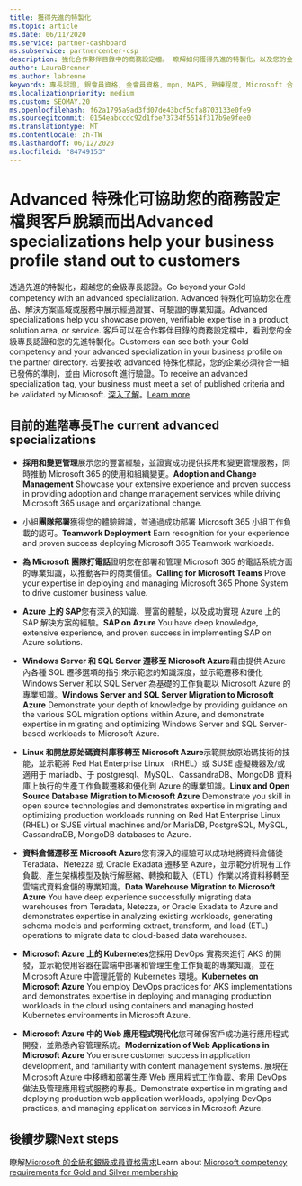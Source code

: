 ```yaml
---
title: 獲得先進的特製化
ms.topic: article
ms.date: 06/11/2020
ms.service: partner-dashboard
ms.subservice: partnercenter-csp
description: 強化合作夥伴目錄中的商務設定檔。 瞭解如何獲得先進的特製化，以及您的金級/銀級專長認證。
author: LauraBrenner
ms.author: labrenne
keywords: 專長認證, 銀會員資格, 金會員資格, mpn, MAPS, 熟練程度, Microsoft 合作夥伴網路, 網路會員資格, 進階專長
ms.localizationpriority: medium
ms.custom: SEOMAY.20
ms.openlocfilehash: f62a1795a9ad3fd07de43bcf5cfa8703133e0fe9
ms.sourcegitcommit: 0154eabccdc92d1fbe73734f5514f317b9e9fee0
ms.translationtype: MT
ms.contentlocale: zh-TW
ms.lasthandoff: 06/12/2020
ms.locfileid: "84749153"
---
```

# <a name="advanced-specializations-help-your-business-profile-stand-out-to-customers"></a><span data-ttu-id="b06e0-105">Advanced 特殊化可協助您的商務設定檔與客戶脫穎而出</span><span class="sxs-lookup"><span data-stu-id="b06e0-105">Advanced specializations help your business profile stand out to customers</span></span>

<span data-ttu-id="b06e0-106">透過先進的特製化，超越您的金級專長認證。</span><span class="sxs-lookup"><span data-stu-id="b06e0-106">Go beyond your Gold competency with an advanced specialization.</span></span> <span data-ttu-id="b06e0-107">Advanced 特殊化可協助您在產品、解決方案區域或服務中展示經過證實、可驗證的專業知識。</span><span class="sxs-lookup"><span data-stu-id="b06e0-107">Advanced specializations help you showcase proven, verifiable expertise in a product, solution area, or service.</span></span> <span data-ttu-id="b06e0-108">客戶可以在合作夥伴目錄的商務設定檔中，看到您的金級專長認證和您的先進特製化。</span><span class="sxs-lookup"><span data-stu-id="b06e0-108">Customers can see both your Gold competency and your advanced specialization in your business profile on the partner directory.</span></span> <span data-ttu-id="b06e0-109">若要接收 advanced 特殊化標記，您的企業必須符合一組已發佈的準則，並由 Microsoft 進行驗證。</span><span class="sxs-lookup"><span data-stu-id="b06e0-109">To receive an advanced specialization tag, your business must meet a set of published criteria and be validated by Microsoft.</span></span> <span data-ttu-id="b06e0-110">[深入了解](https://partner.microsoft.com/membership/advanced-specialization)。</span><span class="sxs-lookup"><span data-stu-id="b06e0-110">[Learn more](https://partner.microsoft.com/membership/advanced-specialization).</span></span>

## <a name="the-current-advanced-specializations"></a><span data-ttu-id="b06e0-111">目前的進階專長</span><span class="sxs-lookup"><span data-stu-id="b06e0-111">The current advanced specializations</span></span>

- <span data-ttu-id="b06e0-112">**採用和變更管理**展示您的豐富經驗，並證實成功提供採用和變更管理服務，同時推動 Microsoft 365 的使用和組織變更。</span><span class="sxs-lookup"><span data-stu-id="b06e0-112">**Adoption and Change Management** Showcase your extensive experience and proven success in providing adoption and change management services while driving Microsoft 365 usage and organizational change.</span></span>

- <span data-ttu-id="b06e0-113">小組**團隊部署**獲得您的體驗辨識，並通過成功部署 Microsoft 365 小組工作負載的認可。</span><span class="sxs-lookup"><span data-stu-id="b06e0-113">**Teamwork Deployment** Earn recognition for your experience and proven success deploying Microsoft 365 Teamwork workloads.</span></span>

- <span data-ttu-id="b06e0-114">**為 Microsoft 團隊打電話**證明您在部署和管理 Microsoft 365 的電話系統方面的專業知識，以推動客戶的商業價值。</span><span class="sxs-lookup"><span data-stu-id="b06e0-114">**Calling for Microsoft Teams** Prove your expertise in deploying and managing Microsoft 365 Phone System to drive customer business value.</span></span>

- <span data-ttu-id="b06e0-115">**Azure 上的 SAP**您有深入的知識、豐富的體驗，以及成功實現 Azure 上的 SAP 解決方案的經驗。</span><span class="sxs-lookup"><span data-stu-id="b06e0-115">**SAP on Azure** You have deep knowledge, extensive experience, and proven success in implementing SAP on Azure solutions.</span></span> 

- <span data-ttu-id="b06e0-116">**Windows Server 和 SQL Server 遷移至 Microsoft Azure**藉由提供 Azure 內各種 SQL 遷移選項的指引來示範您的知識深度，並示範遷移和優化 Windows Server 和以 SQL Server 為基礎的工作負載以 Microsoft Azure 的專業知識。</span><span class="sxs-lookup"><span data-stu-id="b06e0-116">**Windows Server and SQL Server Migration to Microsoft Azure** Demonstrate your depth of knowledge by providing guidance on the various SQL migration options within Azure, and demonstrate expertise in migrating and optimizing Windows Server and SQL Server-based workloads to Microsoft Azure.</span></span> 

- <span data-ttu-id="b06e0-117">**Linux 和開放原始碼資料庫移轉至 Microsoft Azure**示範開放原始碼技術的技能，並示範將 Red Hat Enterprise Linux （RHEL）或 SUSE 虛擬機器及/或適用于 mariadb、于 postgresql、MySQL、CassandraDB、MongoDB 資料庫上執行的生產工作負載遷移和優化到 Azure 的專業知識。</span><span class="sxs-lookup"><span data-stu-id="b06e0-117">**Linux and Open Source Database Migration to Microsoft Azure** Demonstrate you skill in open source technologies and demonstrates expertise in migrating and optimizing production workloads running on Red Hat Enterprise Linux (RHEL) or SUSE virtual machines and/or MariaDB, PostgreSQL, MySQL, CassandraDB, MongoDB databases to Azure.</span></span>

- <span data-ttu-id="b06e0-118">**資料倉儲遷移至 Microsoft Azure**您有深入的經驗可以成功地將資料倉儲從 Teradata、Netezza 或 Oracle Exadata 遷移至 Azure，並示範分析現有工作負載、產生架構模型及執行解壓縮、轉換和載入（ETL）作業以將資料移轉至雲端式資料倉儲的專業知識。</span><span class="sxs-lookup"><span data-stu-id="b06e0-118">**Data Warehouse Migration to Microsoft Azure** You have deep experience successfully migrating data warehouses from Teradata, Netezza, or Oracle Exadata to Azure and demonstrates expertise in analyzing existing workloads, generating schema models and performing extract, transform, and load (ETL) operations to migrate data to cloud-based data warehouses.</span></span>

- <span data-ttu-id="b06e0-119">**Microsoft Azure 上的 Kubernetes**您採用 DevOps 實務來進行 AKS 的開發，並示範使用容器在雲端中部署和管理生產工作負載的專業知識，並在 Microsoft Azure 中管理託管的 Kubernetes 環境。</span><span class="sxs-lookup"><span data-stu-id="b06e0-119">**Kubernetes on Microsoft Azure** You employ DevOps practices for AKS implementations and demonstrates expertise in deploying and managing production workloads in the cloud using containers and managing hosted Kubernetes environments in Microsoft Azure.</span></span>

- <span data-ttu-id="b06e0-120">**Microsoft Azure 中的 Web 應用程式現代化**您可確保客戶成功進行應用程式開發，並熟悉內容管理系統。</span><span class="sxs-lookup"><span data-stu-id="b06e0-120">**Modernization of Web Applications in Microsoft Azure** You ensure customer success in application development, and familiarity with content management systems.</span></span> <span data-ttu-id="b06e0-121">展現在 Microsoft Azure 中移轉和部署生產 Web 應用程式工作負載、套用 DevOps 做法及管理應用程式服務的專長。</span><span class="sxs-lookup"><span data-stu-id="b06e0-121">Demonstrate expertise in migrating and deploying production web application workloads, applying DevOps practices, and managing application services in Microsoft Azure.</span></span>

 ## <a name="next-steps"></a><span data-ttu-id="b06e0-122">後續步驟</span><span class="sxs-lookup"><span data-stu-id="b06e0-122">Next steps</span></span>

 <span data-ttu-id="b06e0-123">瞭解[Microsoft 的金級和銀級成員資格需求](learn-about-competencies.md)</span><span class="sxs-lookup"><span data-stu-id="b06e0-123">Learn about [Microsoft competency requirements for Gold and Silver membership](learn-about-competencies.md)</span></span>